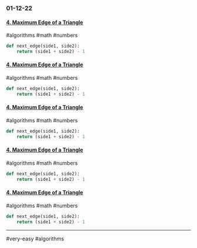 ### 01-12-22

#### [4. Maximum Edge of a Triangle](https://edabit.com/challenge/Zerwo2AENbvRZTe83)

#algorithms #math #numbers 

```python 
def next_edge(side1, side2):
	return (side1 + side2) - 1
```

#### [4. Maximum Edge of a Triangle](https://edabit.com/challenge/Zerwo2AENbvRZTe83)

#algorithms #math #numbers 

```python 
def next_edge(side1, side2):
	return (side1 + side2) - 1
```

#### [4. Maximum Edge of a Triangle](https://edabit.com/challenge/Zerwo2AENbvRZTe83)

#algorithms #math #numbers 

```python 
def next_edge(side1, side2):
	return (side1 + side2) - 1
```

#### [4. Maximum Edge of a Triangle](https://edabit.com/challenge/Zerwo2AENbvRZTe83)

#algorithms #math #numbers 

```python 
def next_edge(side1, side2):
	return (side1 + side2) - 1
```

#### [4. Maximum Edge of a Triangle](https://edabit.com/challenge/Zerwo2AENbvRZTe83)

#algorithms #math #numbers 

```python 
def next_edge(side1, side2):
	return (side1 + side2) - 1
```


----------------

#very-easy
#algorithms

